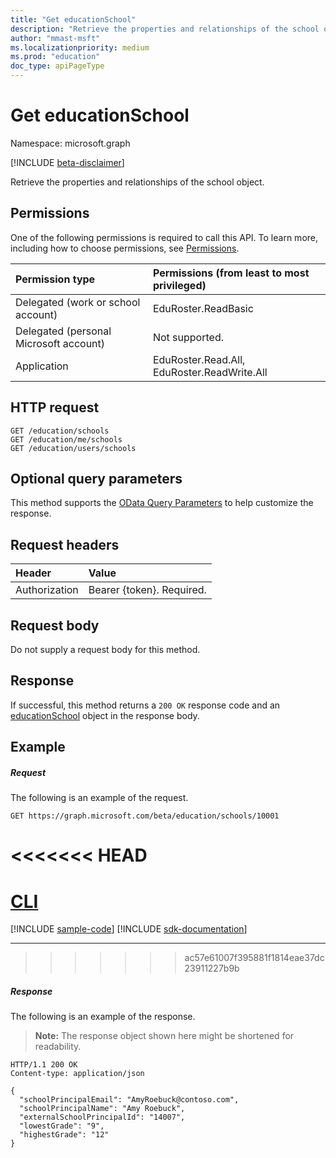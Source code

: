 ```yaml
---
title: "Get educationSchool"
description: "Retrieve the properties and relationships of the school object."
author: "mmast-msft"
ms.localizationpriority: medium
ms.prod: "education"
doc_type: apiPageType
---
```


# Get educationSchool

Namespace: microsoft.graph

[!INCLUDE [beta-disclaimer](../../includes/beta-disclaimer.md)]

Retrieve the properties and relationships of the school object.

## Permissions
One of the following permissions is required to call this API. To learn more, including how to choose permissions, see [Permissions](/graph/permissions-reference).

|Permission type      | Permissions (from least to most privileged)              |
|:--------------------|:---------------------------------------------------------|
|Delegated (work or school account) |  EduRoster.ReadBasic  |
|Delegated (personal Microsoft account) |  Not supported.  |
|Application | EduRoster.Read.All, EduRoster.ReadWrite.All | 

## HTTP request
<!-- { "blockType": "ignored" } -->
```http
GET /education/schools
GET /education/me/schools
GET /education/users/schools
```
## Optional query parameters
This method supports the [OData Query Parameters](/graph/query-parameters) to help customize the response.

## Request headers
| Header       | Value |
|:---------------|:--------|
| Authorization  | Bearer {token}. Required.  |

## Request body
Do not supply a request body for this method.
## Response
If successful, this method returns a `200 OK` response code and an [educationSchool](../resources/educationschool.md) object in the response body.
## Example
##### Request
The following is an example of the request.

<!-- {
  "blockType": "request",
  "name": "get_educationschool",
  "sampleKeys": ["10001"]
}-->
```msgraph-interactive
GET https://graph.microsoft.com/beta/education/schools/10001
```

<<<<<<< HEAD
=======
# [CLI](#tab/cli)
[!INCLUDE [sample-code](../includes/snippets/cli/get-educationschool-cli-snippets.md)]
[!INCLUDE [sdk-documentation](../includes/snippets/snippets-sdk-documentation-link.md)]

---

>>>>>>> ac57e61007f395881f1814eae37dc23911227b9b
##### Response

The following is an example of the response. 

>**Note:** The response object shown here might be shortened for readability.

<!-- {
  "blockType": "response",
  "truncated": true,
  "@odata.type": "microsoft.graph.educationSchool"
} -->
```http
HTTP/1.1 200 OK
Content-type: application/json

{
  "schoolPrincipalEmail": "AmyRoebuck@contoso.com",
  "schoolPrincipalName": "Amy Roebuck",
  "externalSchoolPrincipalId": "14007",
  "lowestGrade": "9",
  "highestGrade": "12"
}
```

<!-- uuid: 8fcb5dbc-d5aa-4681-8e31-b001d5168d79
2015-10-25 14:57:30 UTC -->
<!--
{
  "type": "#page.annotation",
  "description": "Get educationSchool",
  "keywords": "",
  "section": "documentation",
  "tocPath": "",
  "suppressions": [
  ]
}
-->
